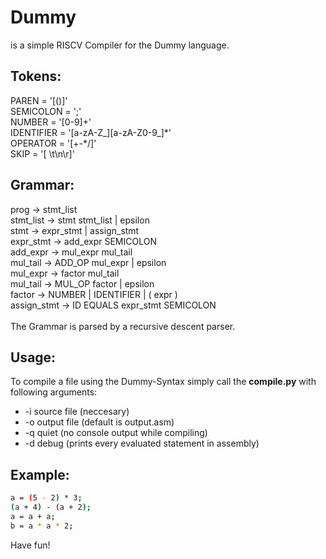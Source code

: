 # Dummy
is a simple RISCV Compiler for the Dummy language.
## Tokens:
PAREN = '\[()]' \
SEMICOLON = ';' \
NUMBER = '\[0-9]+' \
IDENTIFIER = '\[a-zA-Z_][a-zA-Z0-9_]*' \
OPERATOR = '\[+\-\*/]'\
SKIP = '\[ \\t\\n\\r]'
## Grammar:
prog -> stmt_list \
stmt_list -> stmt stmt_list | epsilon \
stmt -> expr_stmt | assign_stmt \
expr_stmt -> add_expr SEMICOLON \
add_expr -> mul_expr mul_tail \
mul_tail -> ADD_OP mul_expr | epsilon \
mul_expr -> factor mul_tail \
mul_tail -> MUL_OP factor | epsilon \
factor -> NUMBER | IDENTIFIER | ( expr ) \
assign_stmt -> ID EQUALS expr_stmt SEMICOLON \
\
The Grammar is parsed by a recursive descent parser.
## Usage:
To compile a file using the Dummy-Syntax simply call the **compile.py** with following arguments:
- \-i source file (neccesary)
- \-o output file (default is output.asm)
- \-q quiet (no console output while compiling)
- \-d debug (prints every evaluated statement in assembly)
## Example:
```bash
a = (5 - 2) * 3;
(a + 4) - (a + 2);
a = a + a;
b = a * a * 2;
```
Have fun!

